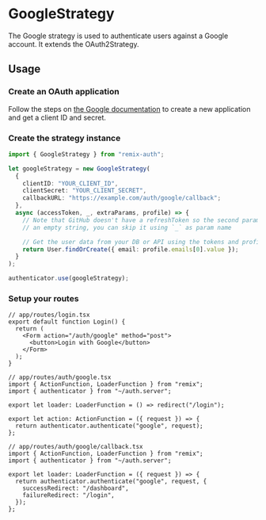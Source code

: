 # GoogleStrategy

The Google strategy is used to authenticate users against a Google account. It extends the OAuth2Strategy.

## Usage

### Create an OAuth application

Follow the steps on [the Google documentation](https://developers.google.com/identity/protocols/oauth2/web-server#creatingcred) to create a new application and get a client ID and secret.

### Create the strategy instance

```ts
import { GoogleStrategy } from "remix-auth";

let googleStrategy = new GoogleStrategy(
  {
    clientID: "YOUR_CLIENT_ID",
    clientSecret: "YOUR_CLIENT_SECRET",
    callbackURL: "https://example.com/auth/google/callback";
  },
  async (accessToken, _, extraParams, profile) => {
    // Note that GitHub doesn't have a refreshToken so the second param is always
    // an empty string, you can skip it using `_` as param name

    // Get the user data from your DB or API using the tokens and profile
    return User.findOrCreate({ email: profile.emails[0].value });
  }
);

authenticator.use(googleStrategy);
```

### Setup your routes

```tsx
// app/routes/login.tsx
export default function Login() {
  return (
    <Form action="/auth/google" method="post">
      <button>Login with Google</button>
    </Form>
  );
}
```

```tsx
// app/routes/auth/google.tsx
import { ActionFunction, LoaderFunction } from "remix";
import { authenticator } from "~/auth.server";

export let loader: LoaderFunction = () => redirect("/login");

export let action: ActionFunction = ({ request }) => {
  return authenticator.authenticate("google", request);
};
```

```tsx
// app/routes/auth/google/callback.tsx
import { ActionFunction, LoaderFunction } from "remix";
import { authenticator } from "~/auth.server";

export let loader: LoaderFunction = ({ request }) => {
  return authenticator.authenticate("google", request, {
    successRedirect: "/dashboard",
    failureRedirect: "/login",
  });
};
```
